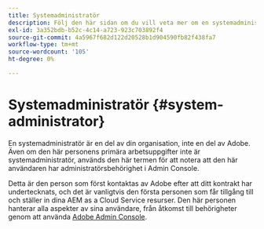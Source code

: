 ```yaml
---
title: Systemadministratör
description: Följ den här sidan om du vill veta mer om en systemadministratör.
exl-id: 3a352bdb-b52c-4c14-a723-923c703892f4
source-git-commit: 4a5967f682d122d20528b1d904590fb82f438fa7
workflow-type: tm+mt
source-wordcount: '105'
ht-degree: 0%

---
```


# Systemadministratör {#system-administrator}

En systemadministratör är en del av din organisation, inte en del av Adobe. Även om den här personens primära arbetsuppgifter inte är systemadministratör, används den här termen för att notera att den här användaren har administratörsbehörighet i Admin Console.

Detta är den person som först kontaktas av Adobe efter att ditt kontrakt har undertecknats, och det är vanligtvis den första personen som får tillgång till och ställer in dina AEM as a Cloud Service resurser. Den här personen hanterar alla aspekter av sina användare, från åtkomst till behörigheter genom att använda [Adobe Admin Console](/help/onboarding/learn-concepts/admin-console.md).
